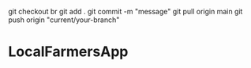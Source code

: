 git checkout br
git add .
git commit -m "message"
git pull origin main
git push origin "current/your-branch"


# LocalFarmersApp
